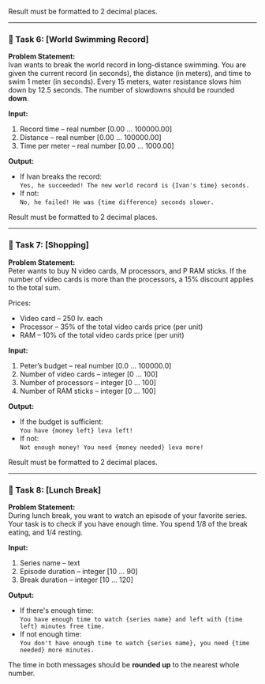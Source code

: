 
Result must be formatted to 2 decimal places.

---

### 📝 Task 6: [World Swimming Record]  
**Problem Statement:**  
Ivan wants to break the world record in long-distance swimming. You are given the current record (in seconds), the distance (in meters), and time to swim 1 meter (in seconds). Every 15 meters, water resistance slows him down by 12.5 seconds. The number of slowdowns should be rounded **down**.

**Input:**

1. Record time – real number [0.00 … 100000.00]  
2. Distance – real number [0.00 … 100000.00]  
3. Time per meter – real number [0.00 … 1000.00]  

**Output:**

- If Ivan breaks the record:  
`Yes, he succeeded! The new world record is {Ivan's time} seconds.`
- If not:  
`No, he failed! He was {time difference} seconds slower.`

Result must be formatted to 2 decimal places.

---

### 📝 Task 7: [Shopping]  
**Problem Statement:**  
Peter wants to buy N video cards, M processors, and P RAM sticks. If the number of video cards is more than the processors, a 15% discount applies to the total sum.

Prices:

- Video card – 250 lv. each  
- Processor – 35% of the total video cards price (per unit)  
- RAM – 10% of the total video cards price (per unit)  

**Input:**

1. Peter’s budget – real number [0.0 … 100000.0]  
2. Number of video cards – integer [0 … 100]  
3. Number of processors – integer [0 … 100]  
4. Number of RAM sticks – integer [0 … 100]  

**Output:**

- If the budget is sufficient:  
`You have {money left} leva left!`
- If not:  
`Not enough money! You need {money needed} leva more!`

Result must be formatted to 2 decimal places.

---

### 📝 Task 8: [Lunch Break]  
**Problem Statement:**  
During lunch break, you want to watch an episode of your favorite series. Your task is to check if you have enough time. You spend 1/8 of the break eating, and 1/4 resting.

**Input:**

1. Series name – text  
2. Episode duration – integer [10 … 90]  
3. Break duration – integer [10 … 120]  

**Output:**

- If there's enough time:  
`You have enough time to watch {series name} and left with {time left} minutes free time.`
- If not enough time:  
`You don't have enough time to watch {series name}, you need {time needed} more minutes.`

The time in both messages should be **rounded up** to the nearest whole number.
